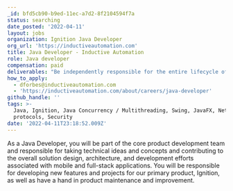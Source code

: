 ```yaml
---
_id: bfd5cb90-b9ed-11ec-a7d2-8f2104594f7a
status: searching
date_posted: '2022-04-11'
layout: jobs
organization: Ignition Java Developer
org_url: 'https://inductiveautomation.com'
title: Java Developer - Inductive Automation
role: Java developer
compensation: paid
deliverables: "Be independently responsible for the entire lifecycle of projects or features including engineering design and development\r\nImplement new features and changes with an eye for security, reliability, and performance\r\nWork with team members and adjacent teams to solve problems\r\nHelp maintain software by fixing issues identified by support and QA teams\r\nPerform complex and precise troubleshooting to pinpoint root causes for reported issues\r\nParticipate in agile development process (SCRUM)\r\nPerform code reviews to help verify changes made by other developers"
how_to_apply:
  - dforbes@inductiveautomation.com
  - 'https://inductiveautomation.com/about/careers/java-developer'
github_handle: ''
tags: >-
  Java, Ignition, Java Concurrency / Multithreading, Swing, JavaFX, Networking
  protocols, Security
date: '2022-04-11T23:18:52.009Z'
---
```

As a Java Developer, you will be part of the core product development team and responsible for taking technical ideas and concepts and contributing to the overall solution design, architecture, and development efforts associated with mobile and full-stack applications. You will be responsible for developing new features and projects for our primary product, Ignition, as well as have a hand in product maintenance and improvement.
